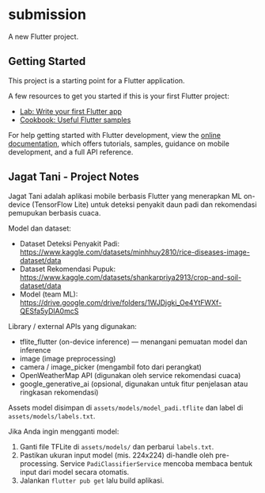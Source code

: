 # submission

A new Flutter project.

## Getting Started

This project is a starting point for a Flutter application.

A few resources to get you started if this is your first Flutter project:

- [Lab: Write your first Flutter app](https://docs.flutter.dev/get-started/codelab)
- [Cookbook: Useful Flutter samples](https://docs.flutter.dev/cookbook)

For help getting started with Flutter development, view the
[online documentation](https://docs.flutter.dev/), which offers tutorials,
samples, guidance on mobile development, and a full API reference.

## Jagat Tani - Project Notes

Jagat Tani adalah aplikasi mobile berbasis Flutter yang menerapkan ML on-device (TensorFlow Lite) untuk deteksi penyakit daun padi dan rekomendasi pemupukan berbasis cuaca.

Model dan dataset:

- Dataset Deteksi Penyakit Padi: https://www.kaggle.com/datasets/minhhuy2810/rice-diseases-image-dataset/data
- Dataset Rekomendasi Pupuk: https://www.kaggle.com/datasets/shankarpriya2913/crop-and-soil-dataset/data
- Model (team ML): https://drive.google.com/drive/folders/1WJDjgki_Oe4YtFWXf-QESfa5yDlA0mcS

Library / external APIs yang digunakan:

- tflite_flutter (on-device inference) — menangani pemuatan model dan inference
- image (image preprocessing)
- camera / image_picker (mengambil foto dari perangkat)
- OpenWeatherMap API (digunakan oleh service rekomendasi cuaca)
- google_generative_ai (opsional, digunakan untuk fitur penjelasan atau ringkasan rekomendasi)

Assets model disimpan di `assets/models/model_padi.tflite` dan label di `assets/models/labels.txt`.

Jika Anda ingin mengganti model:

1. Ganti file TFLite di `assets/models/` dan perbarui `labels.txt`.
2. Pastikan ukuran input model (mis. 224x224) di-handle oleh pre-processing. Service `PadiClassifierService` mencoba membaca bentuk input dari model secara otomatis.
3. Jalankan `flutter pub get` lalu build aplikasi.
